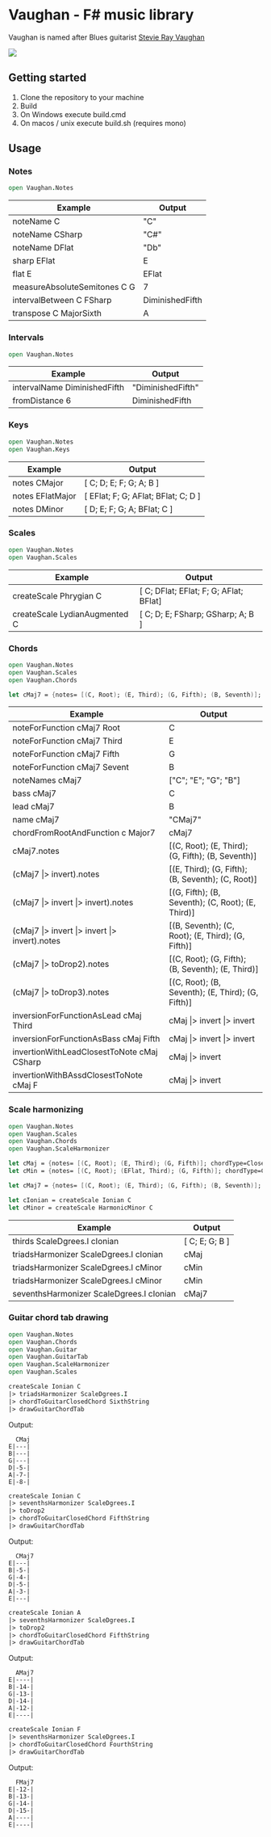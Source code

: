 # Vaughan - F# music library

Vaughan is named after Blues guitarist [Stevie Ray Vaughan](https://en.wikipedia.org/wiki/Stevie_Ray_Vaughan)

![](https://ci.appveyor.com/api/projects/status/github/pedromsantos/vaughan?branch=master&svg=true)

## Getting started

1. Clone the repository to your machine
2. Build
  1. On Windows execute build.cmd
  2. On macos / unix execute build.sh (requires mono)

## Usage

### Notes

```fsharp
open Vaughan.Notes
```

| Example                      | Output          |
| ---------------------------- | --------------- |
| noteName C                   | "C"             |
| noteName CSharp              | "C#"            |
| noteName DFlat               | "Db"            |
| sharp EFlat                  | E               |
| flat E                       | EFlat           |
| measureAbsoluteSemitones C G | 7               |
| intervalBetween C FSharp     | DiminishedFifth |
| transpose C MajorSixth       | A               |

### Intervals

```fsharp
open Vaughan.Notes
```

| Example                      | Output            |
| ---------------------------- | ----------------- |
| intervalName DiminishedFifth | "DiminishedFifth" |
| fromDistance 6               | DiminishedFifth   |

### Keys

```fsharp
open Vaughan.Notes
open Vaughan.Keys
```

| Example           | Output                              |
| ----------------- | ----------------------------------- |
| notes CMajor      | [ C; D; E; F; G; A; B ]             |
| notes EFlatMajor  | [ EFlat; F; G; AFlat; BFlat; C; D ] |
| notes DMinor      | [ D; E; F; G; A; BFlat; C ]         |

### Scales

```fsharp
open Vaughan.Notes
open Vaughan.Scales
```

| Example                       | Output                                     |
| ----------------------------- | ------------------------------------------ |
| createScale Phrygian C        | [ C; DFlat; EFlat; F; G; AFlat; BFlat]     |
| createScale LydianAugmented C | [ C; D; E; FSharp; GSharp; A; B ]          |


### Chords

```fsharp
open Vaughan.Notes
open Vaughan.Scales
open Vaughan.Chords

let cMaj7 = {notes= [(C, Root); (E, Third); (G, Fifth); (B, Seventh)]; chordType=Closed}
```

| Example                                                     | Output                                            |
| ----------------------------------------------------------- | ------------------------------------------------- |
| noteForFunction cMaj7 Root                                  | C                                                 |
| noteForFunction cMaj7 Third                                 | E                                                 |
| noteForFunction cMaj7 Fifth                                 | G                                                 |
| noteForFunction cMaj7 Sevent                                | B                                                 |
| noteNames cMaj7                                             | ["C"; "E"; "G"; "B"]                              |
| bass cMaj7                                                  | C                                                 |
| lead cMaj7                                                  | B                                                 |
| name cMaj7                                                  | "CMaj7"                                           |
| chordFromRootAndFunction c Major7                           | cMaj7                                             |
| cMaj7.notes                                                 | [(C, Root); (E, Third); (G, Fifth); (B, Seventh)] |
| (cMaj7 &#124;> invert).notes                                | [(E, Third); (G, Fifth); (B, Seventh); (C, Root)] |
| (cMaj7 &#124;> invert &#124;> invert).notes                 | [(G, Fifth); (B, Seventh); (C, Root); (E, Third)] |
| (cMaj7 &#124;> invert &#124;> invert &#124;> invert).notes  | [(B, Seventh); (C, Root); (E, Third); (G, Fifth)] |
| (cMaj7 &#124;> toDrop2).notes                               | [(C, Root); (G, Fifth); (B, Seventh); (E, Third)] |
| (cMaj7 &#124;> toDrop3).notes                               | [(C, Root); (B, Seventh); (E, Third); (G, Fifth)] |
| inversionForFunctionAsLead cMaj Third                       | cMaj &#124;> invert &#124;> invert                |
| inversionForFunctionAsBass cMaj Fifth                       | cMaj &#124;> invert &#124;> invert                |
| invertionWithLeadClosestToNote cMaj CSharp                  | cMaj &#124;> invert                               |
| invertionWithBAssdClosestToNote cMaj F                      | cMaj &#124;> invert                               |

### Scale harmonizing

```fsharp
open Vaughan.Notes
open Vaughan.Scales
open Vaughan.Chords
open Vaughan.ScaleHarmonizer

let cMaj = {notes= [(C, Root); (E, Third); (G, Fifth)]; chordType=Closed}
let cMin = {notes= [(C, Root); (EFlat, Third); (G, Fifth)]; chordType=Closed}

let cMaj7 = {notes= [(C, Root); (E, Third); (G, Fifth); (B, Seventh)]; chordType=Closed}

let cIonian = createScale Ionian C
let cMinor = createScale HarmonicMinor C
```

 Example                                       | Output         |
| -------------------------------------------- | -------------- |
| thirds ScaleDgrees.I cIonian                 | [ C; E; G; B ] |
| triadsHarmonizer ScaleDgrees.I cIonian       | cMaj           |
| triadsHarmonizer ScaleDgrees.I cMinor        | cMin           |
| triadsHarmonizer ScaleDgrees.I cMinor        | cMin           |
| seventhsHarmonizer ScaleDgrees.I cIonian     | cMaj7          |

### Guitar chord tab drawing

```fsharp
open Vaughan.Notes
open Vaughan.Chords
open Vaughan.Guitar
open Vaughan.GuitarTab
open Vaughan.ScaleHarmonizer
open Vaughan.Scales
```

```fsharp
createScale Ionian C
|> triadsHarmonizer ScaleDgrees.I
|> chordToGuitarClosedChord SixthString
|> drawGuitarChordTab
```
Output:
```
  CMaj
E|---|
B|---|
G|---|
D|-5-|
A|-7-|
E|-8-|
```

```fsharp
createScale Ionian C
|> seventhsHarmonizer ScaleDgrees.I
|> toDrop2
|> chordToGuitarClosedChord FifthString
|> drawGuitarChordTab
```
Output:
```
  CMaj7
E|---|
B|-5-|
G|-4-|
D|-5-|
A|-3-|
E|---|
```

```fsharp
createScale Ionian A
|> seventhsHarmonizer ScaleDgrees.I
|> toDrop2
|> chordToGuitarClosedChord FifthString
|> drawGuitarChordTab
```
Output:
```
  AMaj7
E|----|
B|-14-|
G|-13-|
D|-14-|
A|-12-|
E|----|
```
```fsharp
createScale Ionian F
|> seventhsHarmonizer ScaleDgrees.I
|> chordToGuitarClosedChord FourthString
|> drawGuitarChordTab
```
Output:
```
  FMaj7
E|-12-|
B|-13-|
G|-14-|
D|-15-|
A|----|
E|----|
```
